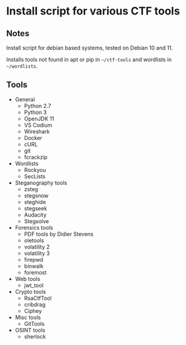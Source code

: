 # Install script for various CTF tools
## Notes
Install script for debian based systems, tested on Debian 10 and 11.

Installs tools not found in apt or pip in `~/ctf-tools` and wordlists in `~/wordlists`.

## Tools
* General
    * Python 2.7
    * Python 3
    * OpenJDK 11
    * VS Codium
    * Wireshark
    * Docker
    * cURL
    * git
    * fcrackzip
* Wordlists
    * Rockyou
    * SecLists
* Steganography tools
    * zsteg
    * stegsnow
    * steghide
    * stegseek
    * Audacity
    * Stegsolve
* Forensics tools
    * PDF tools by Didier Stevens
    * oletools
    * volatility 2
    * volatility 3
    * firepwd
    * binwalk
    * foremost
* Web tools
    * jwt_tool
* Crypto tools
    * RsaCtfTool
    * cribdrag
    * Ciphey
* Misc tools
    * GitTools
* OSINT tools
    * sherlock
